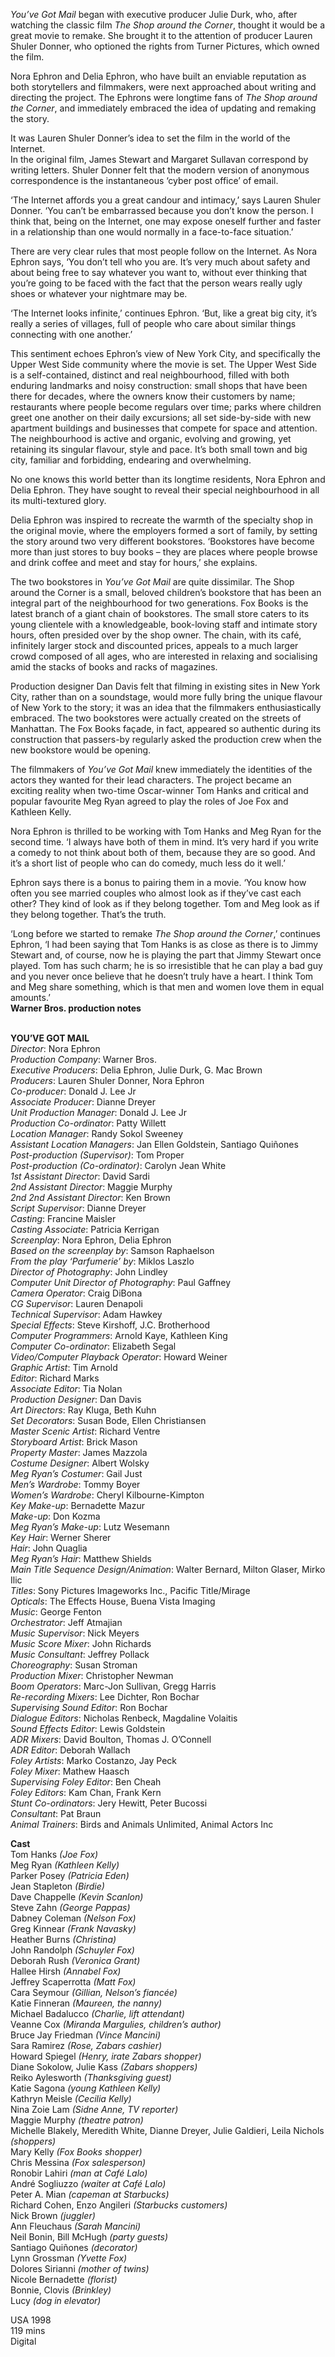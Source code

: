 
_You’ve Got Mail_ began with executive producer Julie Durk, who, after watching the classic film _The Shop around the Corner_, thought it would be a great movie to remake. She brought it to the attention of producer Lauren Shuler Donner, who optioned the rights from Turner Pictures, which owned the film.

Nora Ephron and Delia Ephron, who have built an enviable reputation as both storytellers and filmmakers, were next approached about writing and directing the project. The Ephrons were longtime fans of _The Shop around the Corner_, and immediately embraced the idea of updating and remaking the story.

It was Lauren Shuler Donner’s idea to set the film in the world of the Internet.  
In the original film, James Stewart and Margaret Sullavan correspond by writing letters. Shuler Donner felt that the modern version of anonymous correspondence is the instantaneous ‘cyber post office’ of email.

‘The Internet affords you a great candour and intimacy,’ says Lauren Shuler Donner. ‘You can’t be embarrassed because you don’t know the person. I think that, being on the Internet, one may expose oneself further and faster in a relationship than one would normally in a face-to-face situation.’

There are very clear rules that most people follow on the Internet. As Nora Ephron says, ‘You don’t tell who you are. It’s very much about safety and about being free to say whatever you want to, without ever thinking that you’re going to be faced with the fact that the person wears really ugly shoes or whatever your nightmare may be.

‘The Internet looks infinite,’ continues Ephron. ‘But, like a great big city, it’s really a series of villages, full of people who care about similar things connecting with one another.’

This sentiment echoes Ephron’s view of New York City, and specifically the Upper West Side community where the movie is set. The Upper West Side is a self-contained, distinct and real neighbourhood, filled with both enduring landmarks and noisy construction: small shops that have been there for decades, where the owners know their customers by name; restaurants where people become regulars over time; parks where children greet one another on their daily excursions; all set side-by-side with new apartment buildings and businesses that compete for space and attention. The neighbourhood is active and organic, evolving and growing, yet retaining its singular flavour, style and pace. It’s both small town and big city, familiar and forbidding, endearing and overwhelming.

No one knows this world better than its longtime residents, Nora Ephron and Delia Ephron. They have sought to reveal their special neighbourhood in all its multi-textured glory.

Delia Ephron was inspired to recreate the warmth of the specialty shop in the original movie, where the employers formed a sort of family, by setting the story around two very different bookstores. ‘Bookstores have become more than just stores to buy books – they are places where people browse and drink coffee and meet and stay for hours,’ she explains.

The two bookstores in _You’ve Got Mail_ are quite dissimilar. The Shop around the Corner  is a small, beloved children’s bookstore that has been an integral part of the neighbourhood for two generations. Fox Books is the latest branch of a giant chain of bookstores. The small store caters to its young clientele with a knowledgeable, book-loving staff and intimate story hours, often presided over by the shop owner. The chain, with its café, infinitely larger stock and discounted prices, appeals to a much larger crowd composed of all ages, who are interested in relaxing and socialising amid the stacks of books and racks of magazines.

Production designer Dan Davis felt that filming in existing sites in New York City, rather than on a soundstage, would more fully bring the unique flavour of New York to the story; it was an idea that the filmmakers enthusiastically embraced. The two bookstores were actually created on the streets of Manhattan. The Fox Books façade, in fact, appeared so authentic during its construction that passers-by regularly asked the production crew when the new bookstore would be opening.

The filmmakers of _You’ve Got Mail_ knew immediately the identities of the actors they wanted for their lead characters. The project became an exciting reality when two-time Oscar-winner Tom Hanks and critical and popular favourite Meg Ryan agreed to play the roles of Joe Fox and Kathleen Kelly.

Nora Ephron is thrilled to be working with Tom Hanks and Meg Ryan for the second time. ‘I always have both of them in mind. It’s very hard if you write a comedy to not think about both of them, because they are so good. And it’s a short list of people who can do comedy, much less do it well.’

Ephron says there is a bonus to pairing them in a movie. ‘You know how often you see married couples who almost look as if they’ve cast each other? They kind of look as if they belong together. Tom and Meg look as if they belong together. That’s the truth.

‘Long before we started to remake _The Shop around the Corner_,’ continues Ephron, ‘I had been saying that Tom Hanks is as close as there is to Jimmy Stewart and, of course, now he is playing the part that Jimmy Stewart once played. Tom has such charm; he is so irresistible that he can play a bad guy and you never once believe that he doesn’t truly have a heart. I think Tom and Meg share something, which is that men and women love them in equal amounts.’  
**Warner Bros. production notes**
<br><br>

**YOU’VE GOT MAIL**  
_Director_: Nora Ephron  
_Production Company_: Warner Bros.  
_Executive Producers_: Delia Ephron, Julie Durk,  G. Mac Brown  
_Producers_: Lauren Shuler Donner, Nora Ephron  
_Co-producer_: Donald J. Lee Jr  
_Associate Producer_: Dianne Dreyer  
_Unit Production Manager_: Donald J. Lee Jr  
_Production Co-ordinator_: Patty Willett  
_Location Manager_: Randy Sokol Sweeney  
_Assistant Location Managers_: Jan Ellen Goldstein, Santiago Quiñones  
_Post-production (Supervisor)_: Tom Proper  
_Post-production (Co-ordinator)_: Carolyn Jean White  
_1st Assistant Director_: David Sardi  
_2nd Assistant Director_: Maggie Murphy  
_2nd 2nd Assistant Director_: Ken Brown  
_Script Supervisor_: Dianne Dreyer  
_Casting_: Francine Maisler  
_Casting Associate_: Patricia Kerrigan  
_Screenplay_: Nora Ephron, Delia Ephron  
_Based on the screenplay by_: Samson Raphaelson  
_From the play ‘Parfumerie’ by_: Miklos Laszlo  
_Director of Photography_: John Lindley  
_Computer Unit Director of Photography_:  Paul Gaffney  
_Camera Operator_: Craig DiBona  
_CG Supervisor_: Lauren Denapoli  
_Technical Supervisor_: Adam Hawkey  
_Special Effects_: Steve Kirshoff, J.C. Brotherhood  
_Computer Programmers_: Arnold Kaye,  Kathleen King  
_Computer Co-ordinator_: Elizabeth Segal  
_Video/Computer Playback Operator_:  Howard Weiner  
_Graphic Artist_: Tim Arnold  
_Editor_: Richard Marks  
_Associate Editor_: Tia Nolan  
_Production Designer_: Dan Davis  
_Art Directors_: Ray Kluga, Beth Kuhn  
_Set Decorators_: Susan Bode, Ellen Christiansen  
_Master Scenic Artist_: Richard Ventre  
_Storyboard Artist_: Brick Mason  
_Property Master_: James Mazzola  
_Costume Designer_: Albert Wolsky  
_Meg Ryan’s Costumer_: Gail Just  
_Men’s Wardrobe_: Tommy Boyer  
_Women’s Wardrobe_: Cheryl Kilbourne-Kimpton  
_Key Make-up_: Bernadette Mazur  
_Make-up_: Don Kozma  
_Meg Ryan’s Make-up_: Lutz Wesemann  
_Key Hair_: Werner Sherer  
_Hair_: John Quaglia  
_Meg Ryan’s Hair_: Matthew Shields  
_Main Title Sequence Design/Animation_:  Walter Bernard, Milton Glaser, Mirko Ilic  
_Titles_: Sony Pictures Imageworks Inc.,  Pacific Title/Mirage  
_Opticals_: The Effects House, Buena Vista Imaging  
_Music_: George Fenton  
_Orchestrator_: Jeff Atmajian  
_Music Supervisor_: Nick Meyers  
_Music Score Mixer_: John Richards  
_Music Consultant_: Jeffrey Pollack  
_Choreography_: Susan Stroman  
_Production Mixer_: Christopher Newman  
_Boom Operators_: Marc-Jon Sullivan, Gregg Harris  
_Re-recording Mixers_: Lee Dichter, Ron Bochar  
_Supervising Sound Editor_: Ron Bochar  
_Dialogue Editors_: Nicholas Renbeck,  Magdaline Volaitis  
_Sound Effects Editor_: Lewis Goldstein  
_ADR Mixers_: David Boulton, Thomas J. O’Connell  
_ADR Editor_: Deborah Wallach  
_Foley Artists_: Marko Costanzo, Jay Peck  
_Foley Mixer_: Mathew Haasch  
_Supervising Foley Editor_: Ben Cheah  
_Foley Editors_: Kam Chan, Frank Kern  
_Stunt Co-ordinators_: Jery Hewitt, Peter Bucossi  
_Consultant_: Pat Braun  
_Animal Trainers_: Birds and Animals Unlimited, Animal Actors Inc

**Cast**  
Tom Hanks _(Joe Fox)_  
Meg Ryan _(Kathleen Kelly)_  
Parker Posey _(Patricia Eden)_  
Jean Stapleton _(Birdie)_  
Dave Chappelle _(Kevin Scanlon)_  
Steve Zahn _(George Pappas)_  
Dabney Coleman _(Nelson Fox)_  
Greg Kinnear _(Frank Navasky)_  
Heather Burns _(Christina)_  
John Randolph _(Schuyler Fox)_  
Deborah Rush _(Veronica Grant)_  
Hallee Hirsh _(Annabel Fox)_  
Jeffrey Scaperrotta _(Matt Fox)_  
Cara Seymour _(Gillian, Nelson’s fiancée)_  
Katie Finneran _(Maureen, the nanny)_  
Michael Badalucco _(Charlie, lift attendant)_  
Veanne Cox _(Miranda Margulies, children’s author)_  
Bruce Jay Friedman _(Vince Mancini)_  
Sara Ramirez _(Rose, Zabars cashier)_  
Howard Spiegel _(Henry, irate Zabars shopper)_  
Diane Sokolow, Julie Kass _(Zabars shoppers)_  
Reiko Aylesworth _(Thanksgiving guest)_  
Katie Sagona _(young Kathleen Kelly)_  
Kathryn Meisle _(Cecilia Kelly)_  
Nina Zoie Lam _(Sidne Anne, TV reporter)_  
Maggie Murphy _(theatre patron)_  
Michelle Blakely, Meredith White, Dianne Dreyer, Julie Galdieri, Leila Nichols _(shoppers)_  
Mary Kelly _(Fox Books shopper)_  
Chris Messina _(Fox salesperson)_  
Ronobir Lahiri _(man at Café Lalo)_  
André Sogliuzzo _(waiter at Café Lalo)_  
Peter A. Mian _(capeman at Starbucks)_  
Richard Cohen, Enzo Angileri _(Starbucks customers)_  
Nick Brown _(juggler)_  
Ann Fleuchaus _(Sarah Mancini)_  
Neil Bonin, Bill McHugh _(party guests)_  
Santiago Quiñones _(decorator)_  
Lynn Grossman _(Yvette Fox)_  
Dolores Sirianni _(mother of twins)_  
Nicole Bernadette _(florist)_  
Bonnie, Clovis _(Brinkley)_  
Lucy _(dog in elevator)_

USA 1998  
119 mins  
Digital
<br><br>
<!--stackedit_data:
eyJoaXN0b3J5IjpbODQ1NjYwNzY5XX0=
-->